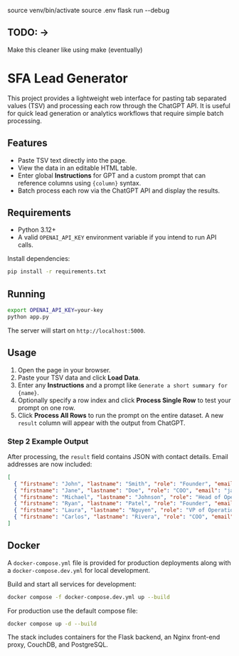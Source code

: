source venv/bin/activate
source .env
flask run --debug


## TODO: -> 
Make this cleaner like using make (eventually)


# SFA Lead Generator

This project provides a lightweight web interface for pasting tab separated values (TSV) and processing each row through the ChatGPT API. It is useful for quick lead generation or analytics workflows that require simple batch processing.

## Features

- Paste TSV text directly into the page.
- View the data in an editable HTML table.
- Enter global **Instructions** for GPT and a custom prompt that can reference columns using `{column}` syntax.
- Batch process each row via the ChatGPT API and display the results.

## Requirements

- Python 3.12+
- A valid `OPENAI_API_KEY` environment variable if you intend to run API calls.

Install dependencies:

```bash
pip install -r requirements.txt
```

## Running

```bash
export OPENAI_API_KEY=your-key
python app.py
```

The server will start on `http://localhost:5000`.

## Usage

1. Open the page in your browser.
2. Paste your TSV data and click **Load Data**.
3. Enter any **Instructions** and a prompt like `Generate a short summary for {name}`.
4. Optionally specify a row index and click **Process Single Row** to test your prompt on one row.
5. Click **Process All Rows** to run the prompt on the entire dataset. A new `result` column will appear with the output from ChatGPT.

### Step 2 Example Output

After processing, the `result` field contains JSON with contact details. Email addresses are now included:

```json
[
  { "firstname": "John", "lastname": "Smith", "role": "Founder", "email": "john.smith@abccompany.com" },
  { "firstname": "Jane", "lastname": "Doe", "role": "COO", "email": "jane.doe@abccompany.com" },
  { "firstname": "Michael", "lastname": "Johnson", "role": "Head of Operations", "email": "michael.johnson@abccompany.com" },
  { "firstname": "Ryan", "lastname": "Patel", "role": "Founder", "email": "ryan.patel@abccompany.com" },
  { "firstname": "Laura", "lastname": "Nguyen", "role": "VP of Operations", "email": "laura.nguyen@abccompany.com" },
  { "firstname": "Carlos", "lastname": "Rivera", "role": "COO", "email": "carlos.rivera@abccompany.com" }
]
```

## Docker

A `docker-compose.yml` file is provided for production deployments along with a
`docker-compose.dev.yml` for local development.

Build and start all services for development:

```bash
docker compose -f docker-compose.dev.yml up --build
```

For production use the default compose file:

```bash
docker compose up -d --build
```

The stack includes containers for the Flask backend, an Nginx front-end proxy,
CouchDB, and PostgreSQL.

